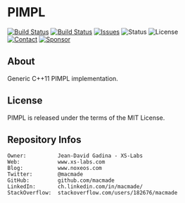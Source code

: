 PIMPL
=====

[![Build Status](https://img.shields.io/github/actions/workflow/status/macmade/PIMPL/ci-mac.yaml?label=macOS&logo=apple)](https://github.com/macmade/PIMPL/actions/workflows/ci-mac.yaml)
[![Build Status](https://img.shields.io/github/actions/workflow/status/macmade/PIMPL/ci-win.yaml?label=Windows&logo=windows)](https://github.com/macmade/PIMPL/actions/workflows/ci-win.yaml)
[![Issues](http://img.shields.io/github/issues/macmade/PIMPL.svg?logo=github)](https://github.com/macmade/PIMPL/issues)
![Status](https://img.shields.io/badge/status-active-brightgreen.svg?logo=git)
![License](https://img.shields.io/badge/license-mit-brightgreen.svg?logo=open-source-initiative)  
[![Contact](https://img.shields.io/badge/follow-@macmade-blue.svg?logo=twitter&style=social)](https://twitter.com/macmade)
[![Sponsor](https://img.shields.io/badge/sponsor-macmade-pink.svg?logo=github-sponsors&style=social)](https://github.com/sponsors/macmade)

About
-----

Generic C++11 PIMPL implementation.

License
-------

PIMPL is released under the terms of the MIT License.

Repository Infos
----------------

    Owner:			Jean-David Gadina - XS-Labs
    Web:			www.xs-labs.com
    Blog:			www.noxeos.com
    Twitter:		@macmade
    GitHub:			github.com/macmade
    LinkedIn:		ch.linkedin.com/in/macmade/
    StackOverflow:	stackoverflow.com/users/182676/macmade
